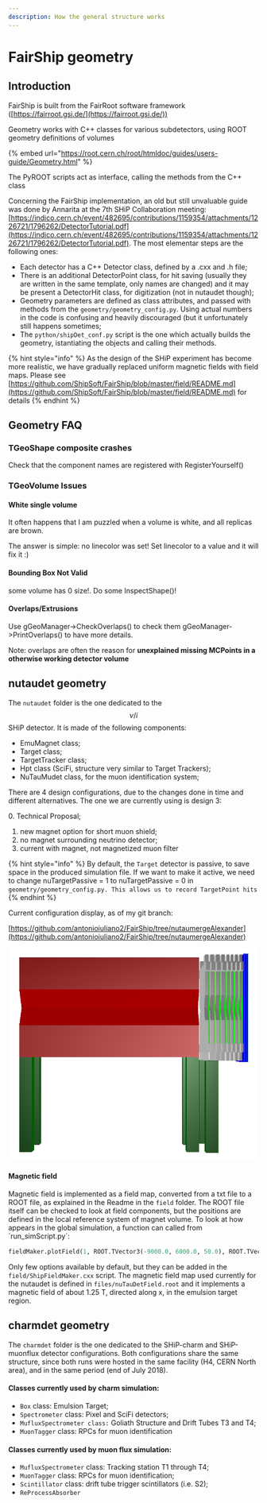 ```yaml
---
description: How the general structure works
---
```


# FairShip geometry

## Introduction

FairShip is built from the FairRoot software framework ([https://fairroot.gsi.de/](https://fairroot.gsi.de/))

&#x20;Geometry works with C++ classes for various subdetectors, using ROOT geometry definitions of volumes&#x20;

{% embed url="https://root.cern.ch/root/htmldoc/guides/users-guide/Geometry.html" %}



&#x20;The PyROOT scripts act as interface, calling the methods from the C++ class

&#x20;Concerning the FairShip implementation, an old but still unvaluable guide was done by Annarita at the 7th SHiP Collaboration meeting: [https://indico.cern.ch/event/482695/contributions/1159354/attachments/1226721/1796262/DetectorTutorial.pdf](https://indico.cern.ch/event/482695/contributions/1159354/attachments/1226721/1796262/DetectorTutorial.pdf). The most elementar steps are the following ones:

* Each detector has a C++ Detector class, defined by a .cxx and .h file;
* There is an additional DetectorPoint class, for hit saving (usually they are written in the same template, only names are changed) and it may be present a DetectorHit class, for digitization (not in nutaudet though);
* Geometry parameters  are defined as class attributes, and passed with methods from the `geometry/geometry_config.py`. Using actual numbers in the code is confusing and heavily discouraged (but it unfortunately still happens sometimes;
* The `python/shipDet_conf.py` script is the one which actually builds the geometry, istantiating the objects and calling their methods.

{% hint style="info" %}
&#x20;As the design of the SHiP experiment has become more realistic, we have gradually replaced uniform magnetic fields with field maps. Please see [https://github.com/ShipSoft/FairShip/blob/master/field/README.md](https://github.com/ShipSoft/FairShip/blob/master/field/README.md) for details
{% endhint %}

## Geometry FAQ

### TGeoShape composite crashes

Check that the component names are registered with RegisterYourself()

### TGeoVolume Issues

#### White single volume

It often happens that I am puzzled when a volume is white, and all replicas are brown.

The answer is simple: no linecolor was set! Set linecolor to a value and it will fix it :)

#### Bounding Box Not Valid

some volume has 0 size!. Do some InspectShape()!

#### Overlaps/Extrusions

Use gGeoManager->CheckOverlaps() to check them gGeoManager->PrintOverlaps() to have more details.

Note: overlaps are often the reason for **unexplained missing MCPoints in a otherwise working detector volume**

## nutaudet geometry

The `nutaudet` folder is the one dedicated to the $$\nu/i$$ SHiP detector. It is made of the following components:

* EmuMagnet  class;
* Target class;
* TargetTracker class;
* Hpt class (SciFi, structure very similar to Target Trackers);
* NuTauMudet class, for the muon identification system;

There are 4 design configurations, due to the changes done in time and different alternatives. The one we are currently using is design 3:

&#x20;   0\. Technical Proposal;

1. &#x20;new magnet option for short muon shield;
2. no magnet surrounding neutrino detector;
3. current with magnet, not magnetized muon filter

{% hint style="info" %}
By default, the `Target` detector is passive, to save space in the produced simulation file. If we want to make it active, we need to change nuTargetPassive = 1 to nuTargetPassive = 0 in `geometry/geometry_config.py. This allows us to record TargetPoint hits`
{% endhint %}

Current configuration display, as of my git branch:

[https://github.com/antonioiuliano2/FairShip/tree/nutaumergeAlexander](https://github.com/antonioiuliano2/FairShip/tree/nutaumergeAlexander)

![Lateral view](../.gitbook/assets/nutaudet-end-of-june.png)

#### Magnetic field

Magnetic field is implemented as a field map, converted from a txt file to a ROOT file, as explained in the Readme in the `field` folder. The ROOT file itself can be checked to look at field components, but the positions are defined in the local reference system of magnet volume. To look at how appears in the global simulation, a function can called from \`run\_simScript.py\`:

```python
fieldMaker.plotField(1, ROOT.TVector3(-9000.0, 6000.0, 50.0), ROOT.TVector3(-300.0, 300.0, 6.0), 'Bzx.png')
```

Only few options available by default, but they can be added in the `field/ShipFieldMaker.cxx` script. The magnetic field map used currently for the nutaudet is defined in `files/nuTauDetField.root` and it implements a magnetic field of about 1.25 T, directed along x, in the emulsion target region.

## charmdet geometry

The `charmdet` folder is the one dedicated to the SHiP-charm and SHiP-muonflux detector configurations. Both configurations share the same structure, since both runs were hosted in the same facility (H4, CERN North area), and in the same period (end of July 2018).

#### Classes currently used by charm simulation:

* `Box` class: Emulsion Target;
* `Spectrometer` class: Pixel and SciFi detectors;
* `MufluxSpectrometer class:` Goliath Structure and Drift Tubes T3 and T4;
* `MuonTagger` class: RPCs for muon identification

#### Classes currently used by muon flux simulation:

* `MufluxSpectrometer` class: Tracking station T1 through T4;
* `MuonTagger` class: RPCs for muon identification;
* `Scintillator` class: drift tube trigger scintillators (i.e. S2);
* `ReProcessAbsorber`





```
```



